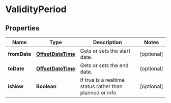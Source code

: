 
# ValidityPeriod

## Properties
Name | Type | Description | Notes
------------ | ------------- | ------------- | -------------
**fromDate** | [**OffsetDateTime**](OffsetDateTime.md) | Gets or sets the start date. |  [optional]
**toDate** | [**OffsetDateTime**](OffsetDateTime.md) | Gets or sets the end date. |  [optional]
**isNow** | **Boolean** | If true is a realtime status rather than planned or info |  [optional]



